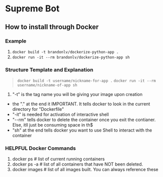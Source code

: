 # Supreme Bot
## How to install through Docker
### Example
1. ```docker build -t brandonlv/dockerize-python-app .```
2. ```docker run -it --rm brandonlv/dockerize-python-app sh```


### Structure Template and Explanation

> ```docker build -t username/nickname-for-app .```
> ```docker run -it --rm username/nickname-of-app sh```

1. "-t" is the tag name you will be giving your image upon creation
* the "." at the end it IMPORTANT. It tells docker to look in the current directory for "Dockerfile"
* "-it" is needed for activation of interactive shell
* "--rm" tells docker to delete the container once you exit the contianer. Else, itll just be consuming space in th$
* "sh" at the end tells docker you want to use Shell to interact with the container



### HELPFUL Docker Commands 

1. docker ps        # list of current running containers
2. docker ps -a     # list of all containers that have NOT been deleted.
2. docker images    # list of all images built. You can always reference these
